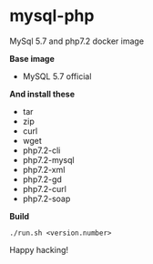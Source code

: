 # mysql-php
MySql 5.7 and php7.2 docker image

**Base image**

- MySQL 5.7 official

**And install these**

- tar 
- zip
- curl
- wget
- php7.2-cli
- php7.2-mysql
- php7.2-xml
- php7.2-gd
- php7.2-curl
- php7.2-soap

**Build**

`./run.sh <version.number>`

Happy hacking!